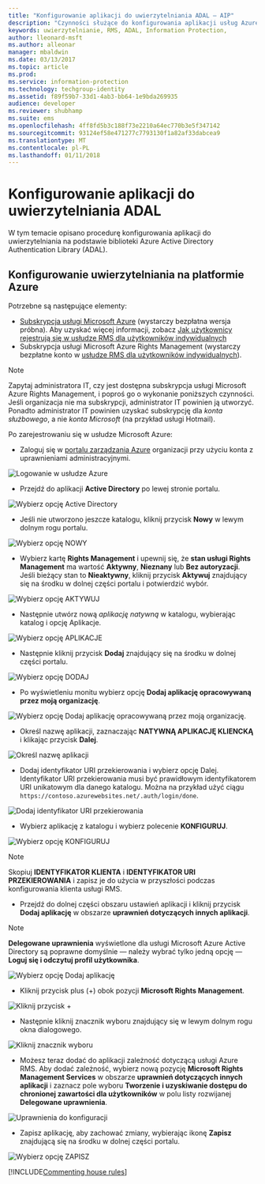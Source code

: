 ```yaml
---
title: "Konfigurowanie aplikacji do uwierzytelniania ADAL — AIP"
description: "Czynności służące do konfigurowania aplikacji usług Azure Information Protection na potrzeby uwierzytelniania na podstawie biblioteki Azure ADAL"
keywords: uwierzytelnianie, RMS, ADAL, Information Protection,
author: lleonard-msft
ms.author: alleonar
manager: mbaldwin
ms.date: 03/13/2017
ms.topic: article
ms.prod: 
ms.service: information-protection
ms.technology: techgroup-identity
ms.assetid: f89f59b7-33d1-4ab3-bb64-1e9bda269935
audience: developer
ms.reviewer: shubhamp
ms.suite: ems
ms.openlocfilehash: 4ff8fd5b3c188f73e2210a64ec770b3e5f347142
ms.sourcegitcommit: 93124ef58e471277c7793130f1a82af33dabcea9
ms.translationtype: MT
ms.contentlocale: pl-PL
ms.lasthandoff: 01/11/2018
---
```

# <a name="configure-your-app-for-adal-authentication"></a>Konfigurowanie aplikacji do uwierzytelniania ADAL

W tym temacie opisano procedurę konfigurowania aplikacji do uwierzytelniania na podstawie biblioteki Azure Active Directory Authentication Library (ADAL).

## <a name="azure-authentication-setup"></a>Konfigurowanie uwierzytelniania na platformie Azure

Potrzebne są następujące elementy:

- [Subskrypcja usługi Microsoft Azure](https://azure.microsoft.com/en-us/) (wystarczy bezpłatna wersja próbna). Aby uzyskać więcej informacji, zobacz [Jak użytkownicy rejestrują się w usłudze RMS dla użytkowników indywidualnych](../understand-explore/rms-for-individuals-user-sign-up.md)
- Subskrypcja usługi Microsoft Azure Rights Management (wystarczy bezpłatne konto w [usłudze RMS dla użytkowników indywidualnych](https://technet.microsoft.com/en-us/library/dn592127.aspx)).

> [!NOTE]
> Zapytaj administratora IT, czy jest dostępna subskrypcja usługi Microsoft Azure Rights Management, i poproś go o wykonanie poniższych czynności. Jeśli organizacja nie ma subskrypcji, administrator IT powinien ją utworzyć. Ponadto administrator IT powinien uzyskać subskrypcję dla *konta służbowego*, a nie *konta Microsoft* (na przykład usługi Hotmail).

Po zarejestrowaniu się w usłudze Microsoft Azure:

- Zaloguj się w [portalu zarządzania Azure](https://manage.windowsazure.com) organizacji przy użyciu konta z uprawnieniami administracyjnymi.

![Logowanie w usłudze Azure](../media/AzurePortalLogin.png)

- Przejdź do aplikacji **Active Directory** po lewej stronie portalu.

![Wybierz opcję Active Directory](../media/AzureADPick.png)

- Jeśli nie utworzono jeszcze katalogu, kliknij przycisk **Nowy** w lewym dolnym rogu portalu.

![Wybierz opcję NOWY](../media/AzureNewBtn.png)

- Wybierz kartę **Rights Management** i upewnij się, że **stan usługi Rights Management** ma wartość **Aktywny**, **Nieznany** lub **Bez autoryzacji**. Jeśli bieżący stan to **Nieaktywny**, kliknij przycisk **Aktywuj** znajdujący się na środku w dolnej części portalu i potwierdzić wybór.

![Wybierz opcję AKTYWUJ](../media/RMTab.png)

- Następnie utwórz nową *aplikację natywną* w katalogu, wybierając katalog i opcję Aplikacje.

![Wybierz opcję APLIKACJE](../media/CreateNativeApp.png)

- Następnie kliknij przycisk **Dodaj** znajdujący się na środku w dolnej części portalu.

![Wybierz opcję DODAJ](../media/AddAppBtn.png)

- Po wyświetleniu monitu wybierz opcję **Dodaj aplikację opracowywaną przez moją organizację**.

![Wybierz opcję Dodaj aplikację opracowywaną przez moją organizację.](../media/AddAnAppPick.png)

- Określ nazwę aplikacji, zaznaczając **NATYWNĄ APLIKACJĘ KLIENCKĄ** i klikając przycisk **Dalej**.

![Określ nazwę aplikacji](../media/TellUsInput.png)

- Dodaj identyfikator URI przekierowania i wybierz opcję Dalej.
  Identyfikator URI przekierowania musi być prawidłowym identyfikatorem URI unikatowym dla danego katalogu. Można na przykład użyć ciągu `https://contoso.azurewebsites.net/.auth/login/done`.

![Dodaj identyfikator URI przekierowania](../media/RedirectURI.png)

- Wybierz aplikację z katalogu i wybierz polecenie **KONFIGURUJ**.

![Wybierz opcję KONFIGURUJ](../media/ConfigYourApp.png)

>[!NOTE]
> Skopiuj **IDENTYFIKATOR KLIENTA** i **IDENTYFIKATOR URI PRZEKIEROWANIA** i zapisz je do użycia w przyszłości podczas konfigurowania klienta usługi RMS.

- Przejdź do dolnej części obszaru ustawień aplikacji i kliknij przycisk **Dodaj aplikację** w obszarze **uprawnień dotyczących innych aplikacji**.

>[!NOTE]
> **Delegowane uprawnienia** wyświetlone dla usługi Microsoft Azure Active Directory są poprawne domyślnie — należy wybrać tylko jedną opcję — **Loguj się i odczytuj profil użytkownika**.

![Wybierz opcję Dodaj aplikację](../media/PermissionsToOtherBtn.png)

- Kliknij przycisk plus (+) obok pozycji **Microsoft Rights Management**.

![Kliknij przycisk +](../media/ChoosePlusBtn.png)

- Następnie kliknij znacznik wyboru znajdujący się w lewym dolnym rogu okna dialogowego.

![Kliknij znacznik wyboru](../media/choosecheck01.png)

- Możesz teraz dodać do aplikacji zależność dotyczącą usługi Azure RMS. Aby dodać zależność, wybierz nową pozycję **Microsoft Rights Management Services** w obszarze **uprawnień dotyczących innych aplikacji** i zaznacz pole wyboru **Tworzenie i uzyskiwanie dostępu do chronionej zawartości dla użytkowników** w polu listy rozwijanej **Delegowane uprawnienia**.

![Uprawnienia do konfiguracji](../media/AddDependency.png)

- Zapisz aplikację, aby zachować zmiany, wybierając ikonę **Zapisz** znajdującą się na środku w dolnej części portalu.

![Wybierz opcję ZAPISZ](../media/SaveApplication.png)

[!INCLUDE[Commenting house rules](../includes/houserules.md)]